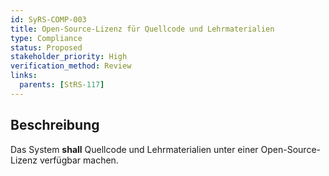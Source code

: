```yaml
---
id: SyRS-COMP-003
title: Open-Source-Lizenz für Quellcode und Lehrmaterialien
type: Compliance
status: Proposed
stakeholder_priority: High
verification_method: Review
links:
  parents: [StRS-117]
---
```


## Beschreibung
Das System **shall** Quellcode und Lehrmaterialien unter einer Open-Source-Lizenz verfügbar machen.
